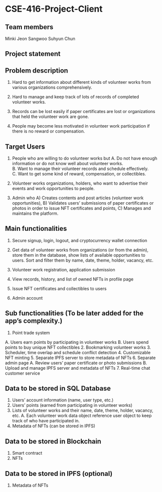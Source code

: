 # CSE-416-Project-Client



## Team members
Minki Jeon
Sangwoo
Suhyun Chun



## Project statement




## Problem description

1.  Hard to get information about different kinds of volunteer works from various organizations comprehensively.

2.  Hard to manage and keep track of lots of records of completed volunteer works.

3.	Records can be lost easily if paper certificates are lost or organizations that held the volunteer work are gone.

4.	People may become less motivated in volunteer work participation if there is no reward or compensation.



## Target Users

1.	People who are willing to do volunteer works but
  A.	Do not have enough information or do not know well about volunteer works.  
  B.	Want to manage their volunteer records and schedule effectively.  
  C.	Want to get some kind of reward, compensation, or collectibles.  
  
2.	Volunteer works organizations, holders, who want to advertise their events and work opportunities to people.

3.	Admin who
  A)	Creates contents and post articles (volunteer work opportunities),
  B)	Validates users’ submissions of paper certificates or photos in order to issue NFT certificates and points,
  C)	Manages and maintains the platform.



## Main functionalities

1.	Secure signup, login, logout, and cryptocurrency wallet connection

2.	Get data of volunteer works from organizations (or from the admin), store them in the database, show lists of available opportunities to users. Sort and filter them by name, date, theme, holder, vacancy, etc.

3.	Volunteer work registration, application submission

4.	View records, history, and list of owned NFTs in profile page

5.	Issue NFT certificates and collectibles to users

6.	Admin account



## Sub functionalities (To be later added for the app’s complexity.)

1.	Point trade system

A.	Users earn points by participating in volunteer works
B.	Users spend points to buy unique NFT collectibles
2.	Bookmarking volunteer works
3.	Scheduler, time overlap and schedule conflict detection
4.	Customizable NFT minting
5.	Separate IPFS server to store metadata of NFTs
6.	Separate admin page
A.	Review users’ paper certificate or photo submissions
B.	Upload and manage IPFS server and metadata of NFTs
7.	Real-time chat customer service



## Data to be stored in SQL Database
1.	Users’ account information (name, user type, etc.)
2.	Users’ points (earned from participating in volunteer works)
3.	Lists of volunteer works and their name, date, theme, holder, vacancy, etc.
A.	Each volunteer work data object reference user object to keep track of who have participated in.
4.	Metadata of NFTs (can be stored in IPFS)



## Data to be stored in Blockchain
1.	Smart contract
2.	NFTs



## Data to be stored in IPFS (optional)
1.	Metadata of NFTs



